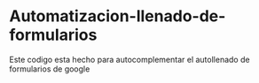 # Automatizacion-llenado-de-formularios
Este codigo esta hecho para autocomplementar el autollenado de formularios de google
